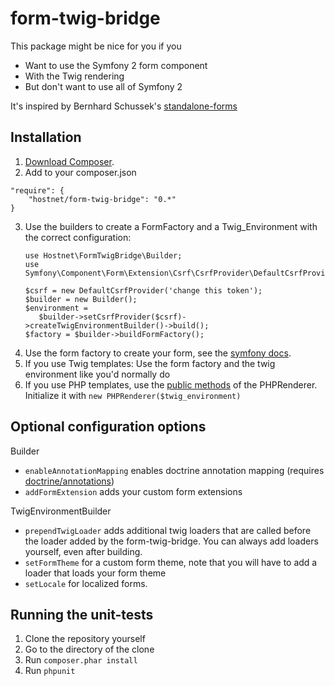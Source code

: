 form-twig-bridge
================

This package might be nice for you if you
- Want to use the Symfony 2 form component
- With the Twig rendering
- But don't want to use all of Symfony 2

It's inspired by Bernhard Schussek's [standalone-forms](https://github.com/bschussek/standalone-forms/)

Installation
------------
1. [Download Composer][1].
2. Add to your composer.json
  ```
  "require": {
      "hostnet/form-twig-bridge": "0.*"
  }

  ```
3. Use the builders to create a FormFactory and a Twig_Environment with the correct configuration:
   ```
   use Hostnet\FormTwigBridge\Builder;
   use Symfony\Component\Form\Extension\Csrf\CsrfProvider\DefaultCsrfProvider;
   
   $csrf = new DefaultCsrfProvider('change this token');
   $builder = new Builder();
   $environment =
      $builder->setCsrfProvider($csrf)->createTwigEnvironmentBuilder()->build();
   $factory = $builder->buildFormFactory();
   ```
5. Use the form factory to create your form, see the [symfony docs](http://symfony.com/doc/current/book/forms.html).
6. If you use Twig templates: Use the form factory and the twig environment like you'd normally do
7. If you use PHP templates, use the [public methods](https://github.com/hostnet/form-twig-bridge/blob/master/src/Hostnet/FormTwigBridge/PHPRenderer.php) of the PHPRenderer.
   Initialize it with ```new PHPRenderer($twig_environment)```

Optional configuration options
------------

Builder
- ```enableAnnotationMapping``` enables doctrine annotation mapping (requires [doctrine/annotations](https://packagist.org/packages/doctrine/annotations))
- ```addFormExtension``` adds your custom form extensions

TwigEnvironmentBuilder
- ```prependTwigLoader``` adds additional twig loaders that are called before the loader added by the form-twig-bridge. You can always add loaders yourself, even after building.
- ```setFormTheme``` for a custom form theme, note that you will have to add a loader that loads your form theme
- ```setLocale``` for localized forms.


Running the unit-tests
------------
1. Clone the repository yourself
2. Go to the directory of the clone
3. Run ```composer.phar install```
4. Run ```phpunit```

[1]: http://getcomposer.org/doc/00-intro.md
